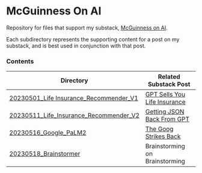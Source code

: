 # McGuinness On AI
Repository for files that support my substack, [McGuinness on AI](https://mcguinnessai.substack.com/about).  

Each subdirectory represents the supporting content for a post on my substack, and is best used in conjunction with that post.



### Contents

| Directory                                                    | Related Substack Post                                        |
| ------------------------------------------------------------ | ------------------------------------------------------------ |
| [20230501_Life Insurance_Recommender_V1](20230501_Life_Insurance_Recommender_V1) | [GPT Sells You Life Insurance](https://mcguinnessai.substack.com/p/gpt-sells-you-life-insurance) |
| [20230511_Life_Insurance_Recommender_V2](20230511_Life_Insurance_Recommender_V2) | [Getting JSON Back From GPT](https://mcguinnessai.substack.com/p/getting-json-back-from-gpt) |
| [20230516_Google_PaLM2](20230516_Google_PaLM2)               | [The Goog Strikes Back](https://mcguinnessai.substack.com/p/the-goog-strikes-back) |
| [20230518_Brainstormer](20230518_Brainstormer)               | Brainstorming on Brainstorming                               |


